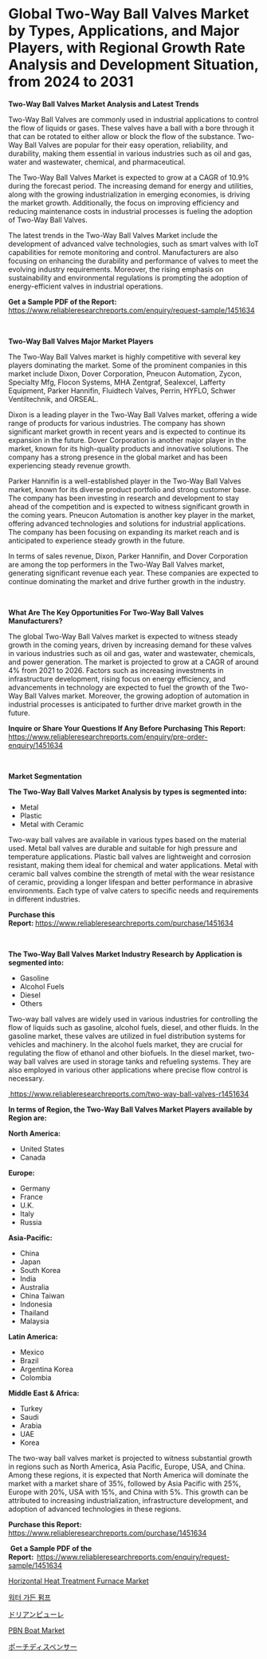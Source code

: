 <p><h1>Global Two-Way Ball Valves Market by Types, Applications, and Major Players, with Regional Growth Rate Analysis and Development Situation, from 2024 to 2031</h1></p><p><strong>Two-Way Ball Valves Market Analysis and Latest Trends</strong></p>
<p><p>Two-Way Ball Valves are commonly used in industrial applications to control the flow of liquids or gases. These valves have a ball with a bore through it that can be rotated to either allow or block the flow of the substance. Two-Way Ball Valves are popular for their easy operation, reliability, and durability, making them essential in various industries such as oil and gas, water and wastewater, chemical, and pharmaceutical.</p><p>The Two-Way Ball Valves Market is expected to grow at a CAGR of 10.9% during the forecast period. The increasing demand for energy and utilities, along with the growing industrialization in emerging economies, is driving the market growth. Additionally, the focus on improving efficiency and reducing maintenance costs in industrial processes is fueling the adoption of Two-Way Ball Valves.</p><p>The latest trends in the Two-Way Ball Valves Market include the development of advanced valve technologies, such as smart valves with IoT capabilities for remote monitoring and control. Manufacturers are also focusing on enhancing the durability and performance of valves to meet the evolving industry requirements. Moreover, the rising emphasis on sustainability and environmental regulations is prompting the adoption of energy-efficient valves in industrial operations.</p></p>
<p><strong>Get a Sample PDF of the Report:&nbsp;</strong> <a href="https://www.reliableresearchreports.com/enquiry/request-sample/1451634">https://www.reliableresearchreports.com/enquiry/request-sample/1451634</a></p>
<p>&nbsp;</p>
<p><strong>Two-Way Ball Valves Major Market Players</strong></p>
<p><p>The Two-Way Ball Valves market is highly competitive with several key players dominating the market. Some of the prominent companies in this market include Dixon, Dover Corporation, Pneucon Automation, Zycon, Specialty Mfg, Flocon Systems, MHA Zentgraf, Sealexcel, Lafferty Equipment, Parker Hannifin, Fluidtech Valves, Perrin, HYFLO, Schwer Ventiltechnik, and ORSEAL.</p><p>Dixon is a leading player in the Two-Way Ball Valves market, offering a wide range of products for various industries. The company has shown significant market growth in recent years and is expected to continue its expansion in the future. Dover Corporation is another major player in the market, known for its high-quality products and innovative solutions. The company has a strong presence in the global market and has been experiencing steady revenue growth.</p><p>Parker Hannifin is a well-established player in the Two-Way Ball Valves market, known for its diverse product portfolio and strong customer base. The company has been investing in research and development to stay ahead of the competition and is expected to witness significant growth in the coming years. Pneucon Automation is another key player in the market, offering advanced technologies and solutions for industrial applications. The company has been focusing on expanding its market reach and is anticipated to experience steady growth in the future.</p><p>In terms of sales revenue, Dixon, Parker Hannifin, and Dover Corporation are among the top performers in the Two-Way Ball Valves market, generating significant revenue each year. These companies are expected to continue dominating the market and drive further growth in the industry.</p></p>
<p>&nbsp;</p>
<p><strong>What Are The Key Opportunities For Two-Way Ball Valves Manufacturers?</strong></p>
<p><p>The global Two-Way Ball Valves market is expected to witness steady growth in the coming years, driven by increasing demand for these valves in various industries such as oil and gas, water and wastewater, chemicals, and power generation. The market is projected to grow at a CAGR of around 4% from 2021 to 2026. Factors such as increasing investments in infrastructure development, rising focus on energy efficiency, and advancements in technology are expected to fuel the growth of the Two-Way Ball Valves market. Moreover, the growing adoption of automation in industrial processes is anticipated to further drive market growth in the future.</p></p>
<p><strong>Inquire or Share Your Questions If Any Before Purchasing This Report:</strong> <a href="https://www.reliableresearchreports.com/enquiry/pre-order-enquiry/1451634">https://www.reliableresearchreports.com/enquiry/pre-order-enquiry/1451634</a></p>
<p>&nbsp;</p>
<p><strong>Market Segmentation</strong></p>
<p><strong>The Two-Way Ball Valves Market Analysis by types is segmented into:</strong></p>
<p><ul><li>Metal</li><li>Plastic</li><li>Metal with Ceramic</li></ul></p>
<p><p>Two-way ball valves are available in various types based on the material used. Metal ball valves are durable and suitable for high pressure and temperature applications. Plastic ball valves are lightweight and corrosion resistant, making them ideal for chemical and water applications. Metal with ceramic ball valves combine the strength of metal with the wear resistance of ceramic, providing a longer lifespan and better performance in abrasive environments. Each type of valve caters to specific needs and requirements in different industries.</p></p>
<p><strong>Purchase this Report:&nbsp;</strong><a href="https://www.reliableresearchreports.com/purchase/1451634">https://www.reliableresearchreports.com/purchase/1451634</a></p>
<p>&nbsp;</p>
<p><strong>The Two-Way Ball Valves Market Industry Research by Application is segmented into:</strong></p>
<p><ul><li>Gasoline</li><li>Alcohol Fuels</li><li>Diesel</li><li>Others</li></ul></p>
<p><p>Two-way ball valves are widely used in various industries for controlling the flow of liquids such as gasoline, alcohol fuels, diesel, and other fluids. In the gasoline market, these valves are utilized in fuel distribution systems for vehicles and machinery. In the alcohol fuels market, they are crucial for regulating the flow of ethanol and other biofuels. In the diesel market, two-way ball valves are used in storage tanks and refueling systems. They are also employed in various other applications where precise flow control is necessary.</p></p>
<p><a href="https://www.reliableresearchreports.com/two-way-ball-valves-r1451634">&nbsp;https://www.reliableresearchreports.com/two-way-ball-valves-r1451634</a></p>
<p><strong>In terms of Region, the Two-Way Ball Valves Market Players available by Region are:</strong></p>
<p>
    <p> <strong> North America: </strong>
        <ul>
            <li>United States</li>
            <li>Canada</li>
        </ul>
        </p> 
    <p> <strong> Europe: </strong>
        <ul>
            <li>Germany</li>
            <li>France</li>
            <li>U.K.</li>
            <li>Italy</li>
            <li>Russia</li>
        </ul>
        </p> 
    <p> <strong> Asia-Pacific: </strong>
        <ul>
            <li>China</li>
            <li>Japan</li>
            <li>South Korea</li>
            <li>India</li>
            <li>Australia</li>
            <li>China Taiwan</li>
            <li>Indonesia</li>
            <li>Thailand</li>
            <li>Malaysia</li>
        </ul>
        </p> 
    <p> <strong> Latin America: </strong>
        <ul>
            <li>Mexico</li>
            <li>Brazil</li>
            <li>Argentina Korea</li>
            <li>Colombia</li>
        </ul>
        </p> 
    <p> <strong> Middle East & Africa: </strong>
        <ul>
            <li>Turkey</li>
            <li>Saudi</li>
            <li>Arabia</li>
            <li>UAE</li>
            <li>Korea</li>
        </ul>
    </p>
    </p>
<p><p>The two-way ball valves market is projected to witness substantial growth in regions such as North America, Asia Pacific, Europe, USA, and China. Among these regions, it is expected that North America will dominate the market with a market share of 35%, followed by Asia Pacific with 25%, Europe with 20%, USA with 15%, and China with 5%. This growth can be attributed to increasing industrialization, infrastructure development, and adoption of advanced technologies in these regions.</p></p>
<p><strong>Purchase this Report: </strong><a href="https://www.reliableresearchreports.com/purchase/1451634">https://www.reliableresearchreports.com/purchase/1451634</a></p>
<p>&nbsp;<strong>Get a Sample PDF of the Report:&nbsp;&nbsp;</strong><a href="https://www.reliableresearchreports.com/enquiry/request-sample/1451634">https://www.reliableresearchreports.com/enquiry/request-sample/1451634</a></p>
<p><strong></strong></p>
<p><p><a href="https://github.com/dx0328/Market-Research-Report-List-2/blob/main/horizontal-heat-treatment-furnace-market.md">Horizontal Heat Treatment Furnace Market</a></p><p><a href="https://github.com/fernandotryO5lson96765/Market-Research-Report-List-1/blob/main/257527137621.md">워터 가든 펌프</a></p><p><a href="https://github.com/dadanedu33/Market-Research-Report-List-1/blob/main/837064839498.md">ドリアンピューレ</a></p><p><a href="https://github.com/Glendatilghmankmgz0rbhwpy/Market-Research-Report-List-2/blob/main/pbn-boat-market.md">PBN Boat Market</a></p><p><a href="https://github.com/zoetazuur/Market-Research-Report-List-1/blob/main/982988439499.md">ポーチディスペンサー</a></p></p>